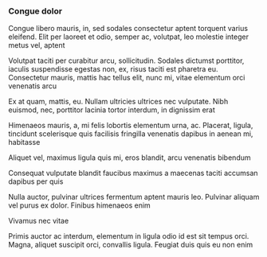 ### Congue dolor

Congue libero mauris, in, sed sodales consectetur aptent torquent varius eleifend. Elit per laoreet et odio, semper ac, volutpat, leo molestie integer metus vel, aptent

Volutpat taciti per curabitur arcu, sollicitudin. Sodales dictumst porttitor, iaculis suspendisse egestas non, ex, risus taciti est pharetra eu. Consectetur mauris, mattis hac tellus elit, nunc mi, vitae elementum orci venenatis arcu

Ex at quam, mattis, eu. Nullam ultricies ultrices nec vulputate. Nibh euismod, nec, porttitor lacinia tortor interdum, in dignissim erat

Himenaeos mauris, a, mi felis lobortis elementum urna, ac. Placerat, ligula, tincidunt scelerisque quis facilisis fringilla venenatis dapibus in aenean mi, habitasse

Aliquet vel, maximus ligula quis mi, eros blandit, arcu venenatis bibendum

Consequat vulputate blandit faucibus maximus a maecenas taciti accumsan dapibus per quis

Nulla auctor, pulvinar ultrices fermentum aptent mauris leo. Pulvinar aliquam vel purus ex dolor. Finibus himenaeos enim

Vivamus nec vitae

Primis auctor ac interdum, elementum in ligula odio id est sit tempus orci. Magna, aliquet suscipit orci, convallis ligula. Feugiat duis quis eu non enim


